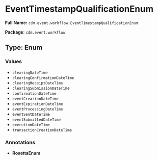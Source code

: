 # EventTimestampQualificationEnum

**Full Name:** `cdm.event.workflow.EventTimestampQualificationEnum`

**Package:** `cdm.event.workflow`

## Type: Enum

### Values

- `clearingDateTime`
- `clearingConfirmationDateTime`
- `clearingReceiptDateTime`
- `clearingSubmissionDateTime`
- `confirmationDateTime`
- `eventCreationDateTime`
- `eventExpirationDateTime`
- `eventProcessingDateTime`
- `eventSentDateTime`
- `eventSubmittedDateTime`
- `executionDateTime`
- `transactionCreationDateTime`
### Annotations

- **RosettaEnum**

